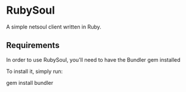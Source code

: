 RubySoul
========

A simple netsoul client written in Ruby.

Requirements
------------

In order to use RubySoul, you'll need to have the Bundler gem installed

To install it, simply run:

 gem install bundler

